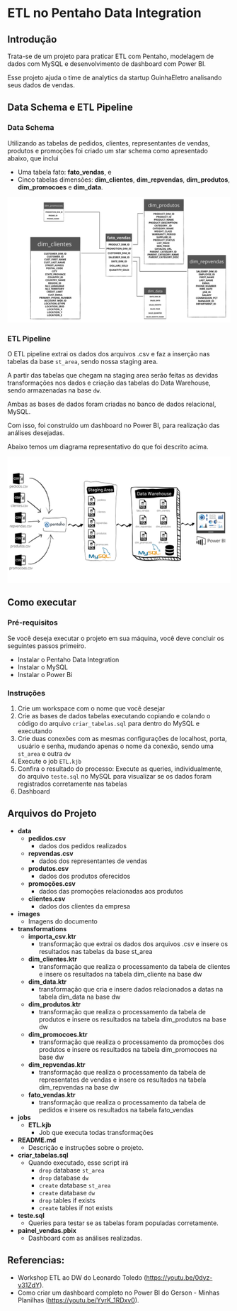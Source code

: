 # ETL no Pentaho Data Integration

## Introdução

Trata-se de um projeto para praticar ETL com Pentaho, modelagem de dados com MySQL e desenvolvimento de dashboard com Power BI.

Esse projeto ajuda o time de analytics da startup GuinhaEletro analisando seus dados de vendas.

## Data Schema e ETL Pipeline

### Data Schema

Utilizando as tabelas de pedidos, clientes, representantes de vendas, produtos e promoções foi criado um star schema como apresentado abaixo, que inclui

- Uma tabela fato: **fato_vendas**, e 
- Cinco tabelas dimensões: **dim_clientes**, **dim_repvendas**, **dim_produtos**, **dim_promocoes** e **dim_data**.

![Star Schema UML](images/star_schema.png)

### ETL Pipeline

O ETL pipeline extrai os dados dos arquivos .csv e faz a inserção nas tabelas da base `st_area`, sendo nossa staging area.

A partir das tabelas que chegam na staging area serão feitas as devidas transformações nos dados e criação das tabelas do Data Warehouse, sendo armazenadas na base `dw`.

Ambas as bases de dados foram criadas no  banco de dados relacional, MySQL.

Com isso, foi construído um dashboard no Power BI, para realização das análises desejadas.

Abaixo temos um diagrama representativo do que foi descrito acima.

![Pipeline ETL](images/Pipeline_ETL.png)

## Como executar

### Pré-requisitos

Se você deseja executar o projeto em sua máquina, você deve concluir os seguintes passos primeiro.

- Instalar o Pentaho Data Integration
- Instalar o MySQL
- Instalar o Power Bi


### Instruções

1. Crie um workspace com o nome que você desejar
2. Crie as bases de dados tabelas executando copiando e colando o código do arquivo `criar_tabelas.sql` para dentro do MySQL e executando
3. Crie duas conexões com as mesmas configurações de localhost, porta, usuário e senha, mudando apenas o nome da conexão, sendo uma `st_area` e outra `dw`
4. Execute o job `ETL.kjb`
5. Confira o resultado do processo: Execute as queries, individualmente, do arquivo `teste.sql` no MySQL para visualizar se os dados foram registrados corretamente nas tabelas
6. Dashboard

## Arquivos do Projeto

- **data**
  - **pedidos.csv**
    - dados dos pedidos realizados
  - **repvendas.csv**
    - dados dos representantes de vendas
  - **produtos.csv**
    - dados dos produtos oferecidos
  - **promoções.csv**
    - dados das promoções relacionadas aos produtos
  - **clientes.csv**
    - dados dos clientes da empresa
- **images**
  - Imagens do documento
 - **transformations**
   - **importa_csv.ktr**
     - transformação que extrai os dados dos arquivos .csv e insere os resultados nas tabelas da base st_area
   - **dim_clientes.ktr**
     - transformação que realiza o processamento da tabela de clientes e insere os resultados na tabela dim_cliente na base dw
   - **dim_data.ktr**
     - transformação que cria e insere dados relacionados a datas na tabela dim_data na base dw
   - **dim_produtos.ktr**
     - transformação que realiza o processamento da tabela de produtos e insere os resultados na tabela dim_produtos na base dw
   - **dim_promocoes.ktr**
     - transformação que realiza o processamento da promoções dos produtos e insere os resultados na tabela dim_promocoes na base dw
   - **dim_repvendas.ktr**
     - transformação que realiza o processamento da tabela de representates de vendas e insere os resultados na tabela dim_repvendas na base dw
   - **fato_vendas.ktr**
     - transformação que realiza o processamento da tabela de pedidos e insere os resultados na tabela fato_vendas
- **jobs**
  - **ETL.kjb**
    - Job que executa todas transformações
- **README.md**
  - Descrição e instruções sobre o projeto.
- **criar_tabelas.sql**
  - Quando executado, esse script irá
    - `drop` database `st_area`
	- `drop` database `dw`
    - `create` database `st_area`
	- `create` database `dw`
    - `drop` tables if exists
    - `create` tables if not exists
- **teste.sql**
  - Queries para testar se as tabelas foram populadas corretamente.
- **painel_vendas.pbix**
  - Dashboard com as análises realizadas.

## Referencias: 

- Workshop ETL ao DW do Leonardo Toledo (https://youtu.be/0dyz-v31ZdY).
- Como criar um dashboard completo no Power BI do Gerson - Minhas Planilhas (https://youtu.be/YyrK_1RDxv0).
